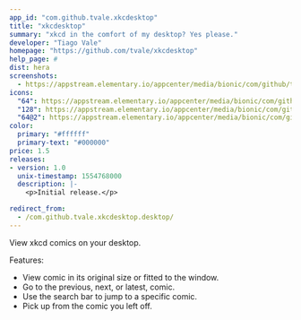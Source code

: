 ```yaml
---
app_id: "com.github.tvale.xkcdesktop"
title: "xkcdesktop"
summary: "xkcd in the comfort of my desktop? Yes please."
developer: "Tiago Vale"
homepage: "https://github.com/tvale/xkcdesktop"
help_page: #
dist: hera
screenshots:
  - https://appstream.elementary.io/appcenter/media/bionic/com/github/tvale.xkcdesktop/CA2DD8BB10C3740F3974BEB891FF39FA/screenshots/image-1_orig.png
icons:
  "64": https://appstream.elementary.io/appcenter/media/bionic/com/github/tvale.xkcdesktop/CA2DD8BB10C3740F3974BEB891FF39FA/icons/64x64/com.github.tvale.xkcdesktop_com.github.tvale.xkcdesktop.png
  "128": https://appstream.elementary.io/appcenter/media/bionic/com/github/tvale.xkcdesktop/CA2DD8BB10C3740F3974BEB891FF39FA/icons/128x128/com.github.tvale.xkcdesktop_com.github.tvale.xkcdesktop.png
  "64@2": https://appstream.elementary.io/appcenter/media/bionic/com/github/tvale.xkcdesktop/CA2DD8BB10C3740F3974BEB891FF39FA/icons/64x64@2/com.github.tvale.xkcdesktop_com.github.tvale.xkcdesktop.png
color:
  primary: "#ffffff"
  primary-text: "#000000"
price: 1.5
releases:
- version: 1.0
  unix-timestamp: 1554768000
  description: |-
    <p>Initial release.</p>

redirect_from:
  - /com.github.tvale.xkcdesktop.desktop/
---
```

<p>View xkcd comics on your desktop.</p>
<p>Features:</p>
<ul>
  <li>View comic in its original size or fitted to the window.</li>
  <li>Go to the previous, next, or latest, comic.</li>
  <li>Use the search bar to jump to a specific comic.</li>
  <li>Pick up from the comic you left off.</li>
</ul>
